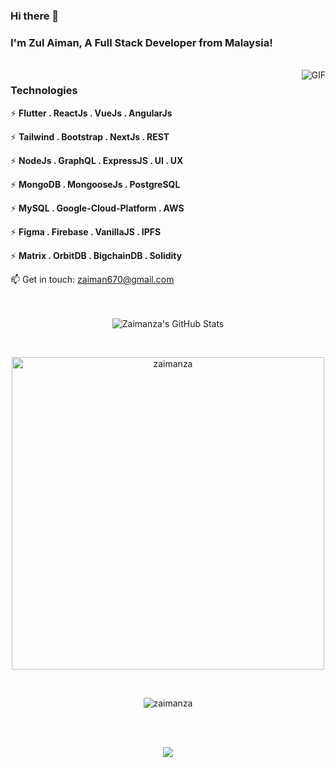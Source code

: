 ### Hi there 👋

### I'm Zul Aiman, A Full Stack Developer from Malaysia!
</br>
<img align="right" alt="GIF" src="https://i.pinimg.com/originals/e4/26/70/e426702edf874b181aced1e2fa5c6cde.gif" />

### Technologies
⚡ **Flutter . ReactJs . VueJs . AngularJs**

⚡ **Tailwind . Bootstrap . NextJs . REST**

⚡ **NodeJs . GraphQL . ExpressJS . UI . UX**

⚡ **MongoDB . MongooseJs . PostgreSQL**

⚡ **MySQL . Google-Cloud-Platform . AWS**

⚡ **Figma . Firebase . VanillaJS . IPFS**

⚡ **Matrix . OrbitDB . BigchainDB . Solidity**

📫 Get in touch: zaiman670@gmail.com 
</br>
</br>
</br>
<p align='center'>
<img src="https://github-readme-stats.vercel.app/api?username=zaimanza&show_icons=true&hide_border=true&count_private=true&theme=shades-of-purple&icon_color=fad000" alt="Zaimanza's GitHub Stats">
</p>
</br>
<p align='center'>
<img align="center" width=500 src="https://github-readme-stats.vercel.app/api/top-langs/?username=zaimanza&count_private=true&theme=radical" alt="zaimanza" />
</p>
</br>
<p align='center'>
<img align="center" src="https://github-readme-streak-stats.herokuapp.com/?user=zaimanza&count_private=true&theme=radical" alt="zaimanza" />
    </p>
</br>
</br>
<p align='center'>
    <img src="https://gidigi.com/cdn/love.gif">
</p>

